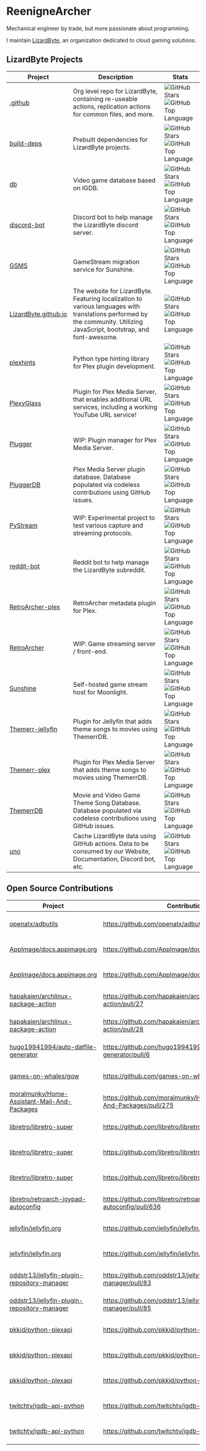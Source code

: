 # ReenigneArcher

Mechanical engineer by trade, but more passionate about programming.

I maintain [LizardByte](https://github.com/LizrdByte), an organization dedicated to cloud gaming solutions.

## LizardByte Projects

| Project                                                                    | Description                                                                                                                                                              | Stats                                                                                                                                                                                                                                |
|----------------------------------------------------------------------------|--------------------------------------------------------------------------------------------------------------------------------------------------------------------------|--------------------------------------------------------------------------------------------------------------------------------------------------------------------------------------------------------------------------------------|
| [.github](https://github.com/LizardByte/.github)                           | Org level repo for LizardByte, containing re-useable actions, replication actions for common files, and more.                                                            | ![GitHub Stars](https://img.shields.io/github/stars/LizardByte/.github?style=for-the-badge) <br>![GitHub Top Language](https://img.shields.io/github/languages/top/LizardByte/.github?style=for-the-badge)                           |
| [build-deps](https://github.com/LizardByte/build-deps)                     | Prebuilt dependencies for LizardByte projects.                                                                                                                           | ![GitHub Stars](https://img.shields.io/github/stars/LizardByte/build-deps?style=for-the-badge) <br>![GitHub Top Language](https://img.shields.io/github/languages/top/LizardByte/build-deps?style=for-the-badge)                     |
| [db](https://github.com/LizardByte/db)                                     | Video game database based on IGDB.                                                                                                                                       | ![GitHub Stars](https://img.shields.io/github/stars/LizardByte/db?style=for-the-badge) <br>![GitHub Top Language](https://img.shields.io/github/languages/top/LizardByte/db?style=for-the-badge)                                     |
| [discord-bot](https://github.com/LizardByte/discord-bot)                   | Discord bot to help manage the LizardByte discord server.                                                                                                                | ![GitHub Stars](https://img.shields.io/github/stars/LizardByte/discord-bot?style=for-the-badge) <br>![GitHub Top Language](https://img.shields.io/github/languages/top/LizardByte/discord-bot?style=for-the-badge)                   |
| [GSMS](https://github.com/LizardByte/GSMS)                                 | GameStream migration service for Sunshine.                                                                                                                               | ![GitHub Stars](https://img.shields.io/github/stars/LizardByte/GSMS?style=for-the-badge) <br>![GitHub Top Language](https://img.shields.io/github/languages/top/LizardByte/GSMS?style=for-the-badge)                                 |
| [LizardByte.github.io](https://github.com/LizardByte/LizardByte.github.io) | The website for LizardByte. Featuring localization to various languages with translations performed by the community. Utilizing JavaScript, bootstrap, and font-awesome. | ![GitHub Stars](https://img.shields.io/github/stars/LizardByte/LizardByte.github.io?style=for-the-badge) <br>![GitHub Top Language](https://img.shields.io/github/languages/top/LizardByte/LizardByte.github.io?style=for-the-badge) |
| [plexhints](https://github.com/LizardByte/plexhints)                       | Python type hinting library for Plex plugin development.                                                                                                                 | ![GitHub Stars](https://img.shields.io/github/stars/LizardByte/plexhints?style=for-the-badge) <br>![GitHub Top Language](https://img.shields.io/github/languages/top/LizardByte/plexhints?style=for-the-badge)                       |
| [PlexyGlass](https://github.com/LizardByte/PlexyGlass)                     | Plugin for Plex Media Server, that enables additional URL services, including a working YouTube URL service!                                                             | ![GitHub Stars](https://img.shields.io/github/stars/LizardByte/PlexyGlass?style=for-the-badge) <br>![GitHub Top Language](https://img.shields.io/github/languages/top/LizardByte/PlexyGlass?style=for-the-badge)                     |
| [Plugger](https://github.com/LizardByte/Plugger)                           | WIP: Plugin manager for Plex Media Server.                                                                                                                               | ![GitHub Stars](https://img.shields.io/github/stars/LizardByte/Plugger?style=for-the-badge) <br>![GitHub Top Language](https://img.shields.io/github/languages/top/LizardByte/Plugger?style=for-the-badge)                           |
| [PluggerDB](https://github.com/LizardByte/PluggerDB)                       | Plex Media Server plugin database. Database populated via codeless contributions using GitHub issues.                                                                    | ![GitHub Stars](https://img.shields.io/github/stars/LizardByte/PluggerDB?style=for-the-badge) <br>![GitHub Top Language](https://img.shields.io/github/languages/top/LizardByte/PluggerDB?style=for-the-badge)                       |
| [PyStream](https://github.com/LizardByte/PyStream)                         | WIP: Experimental project to test various capture and streaming protocols.                                                                                               | ![GitHub Stars](https://img.shields.io/github/stars/LizardByte/PyStream?style=for-the-badge) <br>![GitHub Top Language](https://img.shields.io/github/languages/top/LizardByte/PyStream?style=for-the-badge)                         |
| [reddit-bot](https://github.com/LizardByte/reddit-bot)                     | Reddit bot to help manage the LizardByte subreddit.                                                                                                                      | ![GitHub Stars](https://img.shields.io/github/stars/LizardByte/reddit-bot?style=for-the-badge) <br>![GitHub Top Language](https://img.shields.io/github/languages/top/LizardByte/reddit-bot?style=for-the-badge)                     |
| [RetroArcher-plex](https://github.com/LizardByte/RetroArcher-plex)         | RetroArcher metadata plugin for Plex.                                                                                                                                    | ![GitHub Stars](https://img.shields.io/github/stars/LizardByte/RetroArcher-plex?style=for-the-badge) <br>![GitHub Top Language](https://img.shields.io/github/languages/top/LizardByte/RetroArcher-plex?style=for-the-badge)         |
| [RetroArcher](https://github.com/LizardByte/RetroArcher)                   | WIP: Game streaming server / front-end.                                                                                                                                  | ![GitHub Stars](https://img.shields.io/github/stars/LizardByte/RetroArcher?style=for-the-badge) <br>![GitHub Top Language](https://img.shields.io/github/languages/top/LizardByte/RetroArcher?style=for-the-badge)                   |
| [Sunshine](https://github.com/LizardByte/Sunshine)                         | Self-hosted game stream host for Moonlight.                                                                                                                              | ![GitHub Stars](https://img.shields.io/github/stars/LizardByte/Sunshine?style=for-the-badge) <br>![GitHub Top Language](https://img.shields.io/github/languages/top/LizardByte/Sunshine?style=for-the-badge)                         |
| [Themerr-jellyfin](https://github.com/LizardByte/Themerr-jellyfin)         | Plugin for Jellyfin that adds theme songs to movies using ThemerrDB.                                                                                                     | ![GitHub Stars](https://img.shields.io/github/stars/LizardByte/Themerr-jellyfin?style=for-the-badge) <br>![GitHub Top Language](https://img.shields.io/github/languages/top/LizardByte/Themerr-jellyfin?style=for-the-badge)         |
| [Themerr-plex](https://github.com/LizardByte/Themerr-plex)                 | Plugin for Plex Media Server that adds theme songs to movies using ThemerrDB.                                                                                            | ![GitHub Stars](https://img.shields.io/github/stars/LizardByte/Themerr-plex?style=for-the-badge) <br>![GitHub Top Language](https://img.shields.io/github/languages/top/LizardByte/Themerr-plex?style=for-the-badge)                 |
| [ThemerrDB](https://github.com/LizardByte/ThemerrDB)                       | Movie and Video Game Theme Song Database. Database populated via codeless contributions using GitHub issues.                                                             | ![GitHub Stars](https://img.shields.io/github/stars/LizardByte/ThemerrDB?style=for-the-badge) <br>![GitHub Top Language](https://img.shields.io/github/languages/top/LizardByte/ThemerrDB?style=for-the-badge)                       |
| [uno](https://github.com/LizardByte/uno)                                   | Cache LizardByte data using GitHub actions. Data to be consumed by our Website, Documentation, Discord bot, etc.                                                         | ![GitHub Stars](https://img.shields.io/github/stars/LizardByte/uno?style=for-the-badge) <br>![GitHub Top Language](https://img.shields.io/github/languages/top/LizardByte/uno?style=for-the-badge)                                   |

## Open Source Contributions

| Project                                                                                                       | Contribution                                                            | Status                                                                                                                                       |
|---------------------------------------------------------------------------------------------------------------|-------------------------------------------------------------------------|----------------------------------------------------------------------------------------------------------------------------------------------|
| [openatx/adbutils](https://github.com/openatx/adbutils)                                                       | https://github.com/openatx/adbutils/pull/57                             | ![GitHub Pull Request](https://img.shields.io/github/pulls/detail/state/openatx/adbutils/57?style=for-the-badge)                             |
| [AppImage/docs.appimage.org](https://github.com/AppImage/docs.appimage.org)                                   | https://github.com/AppImage/docs.appimage.org/pull/75                   | ![GitHub Pull Request](https://img.shields.io/github/pulls/detail/state/AppImage/docs.appimage.org/75?style=for-the-badge)                   |
| [AppImage/docs.appimage.org](https://github.com/AppImage/docs.appimage.org)                                   | https://github.com/AppImage/docs.appimage.org/pull/76                   | ![GitHub Pull Request](https://img.shields.io/github/pulls/detail/state/AppImage/docs.appimage.org/76?style=for-the-badge)                   |
| [hapakaien/archlinux-package-action](https://github.com/hapakaien/archlinux-package-action)                   | https://github.com/hapakaien/archlinux-package-action/pull/27           | ![GitHub Pull Request](https://img.shields.io/github/pulls/detail/state/hapakaien/archlinux-package-action/27?style=for-the-badge)           |
| [hapakaien/archlinux-package-action](https://github.com/hapakaien/archlinux-package-action)                   | https://github.com/hapakaien/archlinux-package-action/pull/28           | ![GitHub Pull Request](https://img.shields.io/github/pulls/detail/state/hapakaien/archlinux-package-action/28?style=for-the-badge)           |
| [hugo19941994/auto-datfile-generator](https://github.com/hugo19941994/auto-datfile-generator)                 | https://github.com/hugo19941994/auto-datfile-generator/pull/6           | ![GitHub Pull Request](https://img.shields.io/github/pulls/detail/state/hugo19941994/auto-datfile-generator/6?style=for-the-badge)           |
| [games-on-whales/gow](https://github.com/games-on-whales/gow)                                                 | https://github.com/games-on-whales/gow/pull/123                         | ![GitHub Pull Request](https://img.shields.io/github/pulls/detail/state/games-on-whales/gow/123?style=for-the-badge)                         |
| [moralmunky/Home-Assistant-Mail-And-Packages](https://github.com/moralmunky/Home-Assistant-Mail-And-Packages) | https://github.com/moralmunky/Home-Assistant-Mail-And-Packages/pull/275 | ![GitHub Pull Request](https://img.shields.io/github/pulls/detail/state/moralmunky/Home-Assistant-Mail-And-Packages/275?style=for-the-badge) |
| [libretro/libretro-super](https://github.com/libretro/libretro-super)                                         | https://github.com/libretro/libretro-super/pull/1564                    | ![GitHub Pull Request](https://img.shields.io/github/pulls/detail/state/libretro/libretro-super/1564?style=for-the-badge)                    |
| [libretro/libretro-super](https://github.com/libretro/libretro-super)                                         | https://github.com/libretro/libretro-super/pull/1586                    | ![GitHub Pull Request](https://img.shields.io/github/pulls/detail/state/libretro/libretro-super/1586?style=for-the-badge)                    |
| [libretro/libretro-super](https://github.com/libretro/libretro-super)                                         | https://github.com/libretro/libretro-super/pull/1587                    | ![GitHub Pull Request](https://img.shields.io/github/pulls/detail/state/libretro/libretro-super/1587?style=for-the-badge)                    |
| [libretro/retroarch-joypad-autoconfig](https://github.com/libretro/retroarch-joypad-autoconfig)               | https://github.com/libretro/retroarch-joypad-autoconfig/pull/636        | ![GitHub Pull Request](https://img.shields.io/github/pulls/detail/state/libretro/retroarch-joypad-autoconfig/636?style=for-the-badge)        |
| [jellyfin/jellyfin.org](https://github.com/jellyfin/jellyfin.org)                                             | https://github.com/jellyfin/jellyfin.org/pull/370                       | ![GitHub Pull Request](https://img.shields.io/github/pulls/detail/state/jellyfin/jellyfin.org/370?style=for-the-badge)                       |
| [jellyfin/jellyfin.org](https://github.com/jellyfin/jellyfin.org)                                             | https://github.com/jellyfin/jellyfin.org/pull/376                       | ![GitHub Pull Request](https://img.shields.io/github/pulls/detail/state/jellyfin/jellyfin.org/376?style=for-the-badge)                       |
| [oddstr13/jellyfin-plugin-repository-manager](https://github.com/oddstr13/jellyfin-plugin-repository-manager) | https://github.com/oddstr13/jellyfin-plugin-repository-manager/pull/83  | ![GitHub Pull Request](https://img.shields.io/github/pulls/detail/state/oddstr13/jellyfin-plugin-repository-manager/83?style=for-the-badge)  |
| [oddstr13/jellyfin-plugin-repository-manager](https://github.com/oddstr13/jellyfin-plugin-repository-manager) | https://github.com/oddstr13/jellyfin-plugin-repository-manager/pull/85  | ![GitHub Pull Request](https://img.shields.io/github/pulls/detail/state/oddstr13/jellyfin-plugin-repository-manager/85?style=for-the-badge)  |
| [pkkid/python-plexapi](https://github.com/pkkid/python-plexapi)                                               | https://github.com/pkkid/python-plexapi/pull/879                        | ![GitHub Pull Request](https://img.shields.io/github/pulls/detail/state/pkkid/python-plexapi/879?style=for-the-badge)                        |
| [pkkid/python-plexapi](https://github.com/pkkid/python-plexapi)                                               | https://github.com/pkkid/python-plexapi/pull/880                        | ![GitHub Pull Request](https://img.shields.io/github/pulls/detail/state/pkkid/python-plexapi/880?style=for-the-badge)                        |
| [pkkid/python-plexapi](https://github.com/pkkid/python-plexapi)                                               | https://github.com/pkkid/python-plexapi/pull/1039                       | ![GitHub Pull Request](https://img.shields.io/github/pulls/detail/state/pkkid/python-plexapi/1039?style=for-the-badge)                       |
| [twitchtv/igdb-api-python](https://github.com/twitchtv/igdb-api-python)                                       | https://github.com/twitchtv/igdb-api-python/pull/7                      | ![GitHub Pull Request](https://img.shields.io/github/pulls/detail/state/twitchtv/igdb-api-python/7?style=for-the-badge)                      |
| [twitchtv/igdb-api-python](https://github.com/twitchtv/igdb-api-python)                                       | https://github.com/twitchtv/igdb-api-python/pull/18                     | ![GitHub Pull Request](https://img.shields.io/github/pulls/detail/state/twitchtv/igdb-api-python/18?style=for-the-badge)                     |
